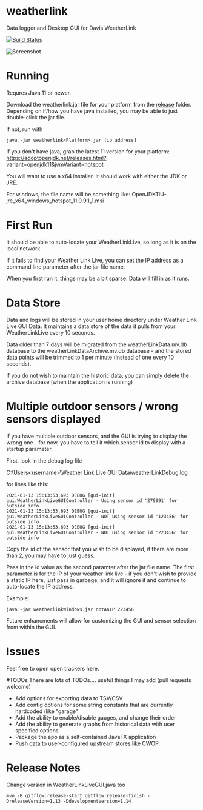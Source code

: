 # weatherlink
Data logger and Desktop GUI for Davis WeatherLink

[![Build Status](https://travis-ci.org/darmbrust/weatherlink.svg?branch=master)](https://travis-ci.org/darmbrust/weatherlink)

![Screenshot](https://user-images.githubusercontent.com/5016252/72035210-d7f8ac80-325c-11ea-8db9-30ef083a728f.png)

# Running
Requres Java 11 or newer.

Download the weatherlink.jar file for your platform from the [release](https://github.com/darmbrust/weatherlink/releases) folder.  
Depending on if/how you have java installed, you may be able to just double-click the jar file.

If not, run with 
```
java -jar weatherlink<Platform>.jar [ip address]
```
If you don't have java, grab the latest 11 version for your platform:
https://adoptopenjdk.net/releases.html?variant=openjdk11&jvmVariant=hotspot

You will want to use a x64 installer.  It should work with either the JDK or JRE.

For windows, the file name will be something like: OpenJDK11U-jre_x64_windows_hotspot_11.0.9.1_1.msi

# First Run
It should be able to auto-locate your WeatherLinkLive, so long as it is on the local network.

If it fails to find your Weather Link Live, you can set the IP address as a command line parameter after the jar file name.

When you first run it, things may be a bit sparse.  Data will fill in as it runs.

# Data Store
Data and logs will be stored in your user home directory under Weather Link Live GUI Data.  It maintains a data store of the data it pulls
from your WeatherLinkLive every 10 seconds.

Data older than 7 days will be migrated from the weatherLinkData.mv.db database to the weatherLinkDataArchive.mv.db database - and the stored
data points will be trimmed to 1 per minute (instead of one every 10 seconds).

If you do not wish to maintain the historic data, you can simply delete the archive database (when the application is running)

# Multiple outdoor sensors / wrong sensors displayed

If you have multiple outdoor sensors, and the GUI is trying to display the wrong one - for now, you have to tell it which 
sensor id to display with a startup parameter.

First, look in the debug log file

C:\Users\<username>\Weather Link Live GUI Data\weatherLinkDebug.log

for lines like this:

```
2021-01-13 15:13:53,693 DEBUG [gui-init] gui.WeatherLinkLiveGUIController - Using sensor id '279091' for outside info
2021-01-13 15:13:53,693 DEBUG [gui-init] gui.WeatherLinkLiveGUIController - NOT using sensor id '123456' for outside info
2021-01-13 15:13:53,693 DEBUG [gui-init] gui.WeatherLinkLiveGUIController - NOT using sensor id '223456' for outside info
```

Copy the id of the sensor that you wish to be displayed, if there are more than 2, you may have to just guess.

Pass in the id value as the second paramter after the jar file name.  The first parameter is for the IP of your weather link live - if you don't wish 
to provide a static IP here, just pass in garbage, and it will ignore it and continue to auto-locate the IP address.  

Example:

```
java -jar weatherlinkWindows.jar notAnIP 223456
```

Future enhancments will allow for customizing the GUI and sensor selection from within the GUI.

# Issues
Feel free to open open trackers here.

#TODOs
There are lots of TODOs.... useful things I may add (pull requests welcome)

 - Add options for exporting data to TSV/CSV
 - Add config options for some string constants that are currently hardcoded (like "garage"
 - Add the ability to enable/disable gauges, and change their order
 - Add the ability to generate graphs from historical data with user specified options
 - Package the app as a self-contained JavaFX application
 - Push data to user-configured upstream stores like CWOP.

# Release Notes

Change version in WeatherLinkLiveGUI.java too
```
mvn -B gitflow:release-start gitflow:release-finish -DreleaseVersion=1.13 -DdevelopmentVersion=1.14

```
